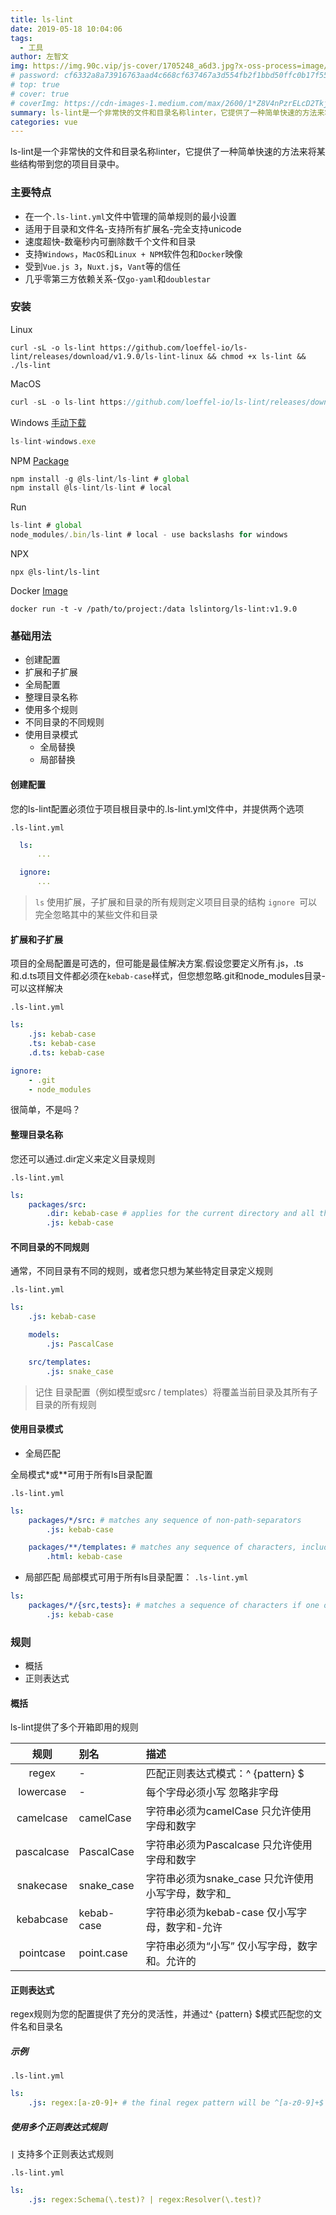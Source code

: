 ```yaml
---
title: ls-lint
date: 2019-05-18 10:04:06
tags:
  - 工具
author: 左智文
img: https://img.90c.vip/js-cover/1705248_a6d3.jpg?x-oss-process=image/format,webp
# password: cf6332a8a73916763aad4c668cf637467a3d554fb2f1bbd50ffc0b17f55129bc
# top: true
# cover: true
# coverImg: https://cdn-images-1.medium.com/max/2600/1*Z8V4nPzrELcD2Tkjy4DtNQ.png
summary: ls-lint是一个非常快的文件和目录名称linter，它提供了一种简单快速的方法来将某些结构带到您的项目目录中。
categories: vue
---
```


ls-lint是一个非常快的文件和目录名称linter，它提供了一种简单快速的方法来将某些结构带到您的项目目录中。

### 主要特点

- 在一个`.ls-lint.yml`文件中管理的简单规则的最小设置
- 适用于目录和文件名-支持所有扩展名-完全支持unicode
- 速度超快-数毫秒内可删除数千个文件和目录
- 支持`Windows`，`MacOS`和`Linux + NPM`软件包和`Docker`映像
- 受到`Vue.js 3`，`Nuxt.j`s，`Vant`等的信任
- 几乎零第三方依赖关系-仅`go-yaml`和`doublestar`

### 安装

Linux

```bush
curl -sL -o ls-lint https://github.com/loeffel-io/ls-lint/releases/download/v1.9.0/ls-lint-linux && chmod +x ls-lint && ./ls-lint
```

MacOS

```js
curl -sL -o ls-lint https://github.com/loeffel-io/ls-lint/releases/download/v1.9.0/ls-lint-darwin && chmod +x ls-lint && ./ls-lint
```

Windows [手动下载](https://github.com/loeffel-io/ls-lint/releases/download/v1.9.0/ls-lint-windows.exe)

```js
ls-lint-windows.exe
```

NPM [Package](https://www.npmjs.com/package/@ls-lint/ls-lint)

```js
npm install -g @ls-lint/ls-lint # global
npm install @ls-lint/ls-lint # local
```

Run

```js
ls-lint # global
node_modules/.bin/ls-lint # local - use backslashs for windows
```

NPX

```bush
npx @ls-lint/ls-lint
```


Docker [Image](https://hub.docker.com/r/lslintorg/ls-lint)

```bush
docker run -t -v /path/to/project:/data lslintorg/ls-lint:v1.9.0
```

### 基础用法

- 创建配置
- 扩展和子扩展
- 全局配置
- 整理目录名称
- 使用多个规则
- 不同目录的不同规则
- 使用目录模式
  - 全局替换
  - 局部替换

#### 创建配置

您的ls-lint配置必须位于项目根目录中的.ls-lint.yml文件中，并提供两个选项

`.ls-lint.yml`

```yml
  ls:
      ...

  ignore:
      ...
```

> `ls` 使用扩展，子扩展和目录的所有规则定义项目目录的结构 `ignore `可以完全忽略其中的某些文件和目录

#### 扩展和子扩展

项目的全局配置是可选的，但可能是最佳解决方案.假设您要定义所有.js，.ts和.d.ts项目文件都必须在`kebab-case`样式，但您想忽略.git和node_modules目录-可以这样解决

`.ls-lint.yml`
```yml
ls:
    .js: kebab-case
    .ts: kebab-case
    .d.ts: kebab-case

ignore:
    - .git
    - node_modules
```

很简单，不是吗？

#### 整理目录名称

您还可以通过.dir定义来定义目录规则


`.ls-lint.yml`
```yml
ls:
    packages/src:
        .dir: kebab-case # applies for the current directory and all their subdirectories
        .js: kebab-case
```

#### 不同目录的不同规则

通常，不同目录有不同的规则，或者您只想为某些特定目录定义规则

`.ls-lint.yml`
```yml
ls:
    .js: kebab-case

    models:
        .js: PascalCase

    src/templates:
        .js: snake_case
```

> 记住 目录配置（例如模型或src / templates）将覆盖当前目录及其所有子目录的所有规则

#### 使用目录模式

- 全局匹配

全局模式*或**可用于所有ls目录配置

`.ls-lint.yml`
```yaml
ls:
    packages/*/src: # matches any sequence of non-path-separators
        .js: kebab-case

    packages/**/templates: # matches any sequence of characters, including path separators
        .html: kebab-case
```

- 局部匹配
局部模式可用于所有ls目录配置：
`.ls-lint.yml`
```yml
ls:
    packages/*/{src,tests}: # matches a sequence of characters if one of the comma-separated alternatives matches
        .js: kebab-case
```

### 规则

- 概括
- 正则表达式

#### 概括

ls-lint提供了多个开箱即用的规则

| 规则 | 别名 | 描述 |
| :---:  |:-- |:--    |
| regex | - | 匹配正则表达式模式：^ {pattern} $|
| lowercase | - |  每个字母必须小写 忽略非字母|
| camelcase | camelCase | 字符串必须为camelCase 只允许使用字母和数字|
| pascalcase | PascalCase| 字符串必须为Pascalcase 只允许使用字母和数字|
| snakecase | 	snake_case| 字符串必须为snake_case 只允许使用小写字母，数字和_|
| kebabcase | kebab-case | 字符串必须为kebab-case 仅小写字母，数字和-允许|
| pointcase | point.case| 字符串必须为“小写” 仅小写字母，数字和。允许的|

#### 正则表达式

regex规则为您的配置提供了充分的灵活性，并通过^ {pattern} $模式匹配您的文件名和目录名

##### 示例

`.ls-lint.yml`
```yml
ls:
    .js: regex:[a-z0-9]+ # the final regex pattern will be ^[a-z0-9]+$
```

##### 使用多个正则表达式规则

`|` 支持多个正则表达式规则

`.ls-lint.yml`
```yml
ls:
    .js: regex:Schema(\.test)? | regex:Resolver(\.test)?
```


